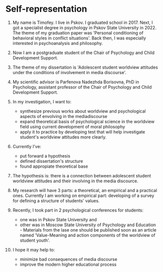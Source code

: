 # Self-representation



1. My name is Timofey. I live in Pskov. I graduated school in 2017. Next, I got a specialist degree in psychology in Pskov State University in 2022. The theme of my graduation paper was 'Personal conditioning of behavioral styles in conflict situations'. Back then, I was especially interested in psychoanalysis and philosophy.



2. Now I am a postgraduate student of the Chair of Psychology and Child Development Support.
3. The theme of my dissertation is 'Adolescent student worldview attitudes under the conditions of involvement in media discourse'.
4. My scientific advisor is Parfenova Nadezhda Borisovna, PhD in Psychology, assistant professor of the Chair of Psychology and Child Development Support.



5. In my investigation, I want to: 
    - synthesize previous works about worldview and psychological aspects of envolving in the mediadiscourse
    - expand theoretical basis of psychological science in the worldview field using current development of moral philosophy 
    - apply it to practice by developing test that will help investigate student's worldview attitudes more clearly. 



6. Currently I've: 
    - put forward a hypothesis
    - defined dissertation's structure
    - found appropiate theoretical base
7. The hypothesis is: there is a connection between adolescent student worldview attitudes and their involving in the media discource.
8. My research will have 3 parts: a theoretical, an empirical and a practical ones. Currently I am working on empirical part: developing of a survey for defining a structure of students' values.
9. Recently, I took part in 2 psychological conferences for students: 
    - one was in Pskov State University and 
    - other was in Moscow State University of Psychology and Education - Materials from the lasе one should be published soon as an article named 'Value-Meaning and action components of the worldview of student youth'.



10. I hope it may help to:
    - minimize bad consequences of media discourse
    - improve the modern higher educational process